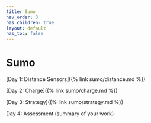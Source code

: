 ```yaml
---
title: Sumo
nav_order: 3
has_children: true
layout: default
has_toc: false
---
```


# Sumo

[Day 1: Distance Sensors]({% link sumo/distance.md %})

[Day 2: Charge]({% link sumo/charge.md %})

[Day 3: Strategy]({% link sumo/strategy.md %})

Day 4: Assessment (summary of your work)
